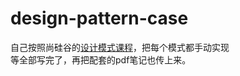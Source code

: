 # design-pattern-case
自己按照尚硅谷的[设计模式课程](https://www.bilibili.com/video/av57936239?from=search&seid=4077882600081032355)，把每个模式都手动实现<br/>
等全部写完了，再把配套的pdf笔记也传上来。
